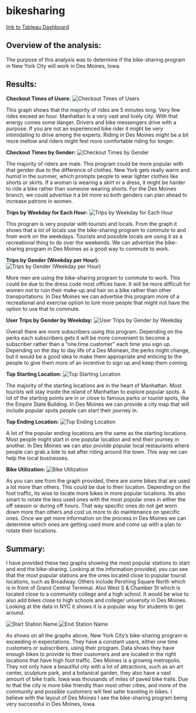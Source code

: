 # bikesharing

[link to Tableau Dashboard](https://public.tableau.com/app/profile/danieli.pati.o/viz/Module_14Challenge_16484362420270/Deliverable3?publish=yes)

##	Overview of the analysis:
The purpose of this analysis was to determine if the bike-sharing program in New York City will work in Des Moines, Iowa. 


##	Results:
**Checkout Times of Users:**
![Checkout Times of Users](https://user-images.githubusercontent.com/92958939/160324355-b602a3d5-2bbb-4ccf-a400-d3fe4b1ae202.png)

This graph shows that the majority of rides are 5 minutes long. Very few rides exceed an hour. Manhattan is a very vast and lively city. With that energy comes some danger. Drivers and bike messengers drive with a purpose. If you are not an experienced bike rider it might be very intimidating to drive among the experts. 
Riding in Des Moines might be a bit more mellow and riders might feel more comfortable riding for longer.

**Checkout Times by Gender:**
![Checkout Times by Gender](https://user-images.githubusercontent.com/92958939/160324469-e056371f-8c99-4cfb-86a0-fdb28c4c64a0.png)

The majority of riders are male. This program could be more popular with that gender due to the difference of clothes. New York gets really warm and humid in the summer, which prompts people to wear lighter clothes like shorts or skirts. If a woman is wearing a skirt or a dress, it might be harder to ride a bike rather than someone wearing shorts.
For the Des Moines branch, we could advertise it a bit more so both genders can plan ahead to increase patrons in women.

**Trips by Weekday for Each Hour:**
![Trips by Weekday for Each Hour](https://user-images.githubusercontent.com/92958939/160324559-589773bf-c3e5-4635-96fd-8d0b74ecb29e.png)

This program is very popular with tourists and locals. From the graph it shows that a lot of locals use the bike-sharing program to commute to and from work on the weekdays. Tourists and possible locals are using it as a recreational thing to do over the weekends. 
We can advertise the bike-sharing program in Des Moines as a good way to commute to work.

**Trips by Gender (Weekday per Hour):**
![Trips by Gender (Weekday per Hour)](https://user-images.githubusercontent.com/92958939/160324601-2e7f7171-c9c8-4440-b4d6-deada246292d.png)

More men are using the bike-sharing program to commute to work. This could be due to the dress code most offices have. It will be more difficult for women not to ruin their make-up and hair on a bike rather than other transportations. 
In Des Moines we can advertise this program more of a recreational and exercise option to lure more people that might not have the option to use that to commute. 

**User Trips by Gender by Weekday:**
![User Trips by Gender by Weekday](https://user-images.githubusercontent.com/92958939/160324647-3f71ca44-6b20-4291-8654-145995216835.png)

Overall there are more subscribers using this program. Depending on the perks each subscribers gets it will be more convenient to become a subscriber rather than a “one time customer” each time you sign up. 
Depending on the day to day life of a Des Moinean, the perks might change, but it would be a good idea to make them appropriate and enticing to the people to give them more of an incentive to sign up and keep them coming.

**Top Starting Location:**
![Top Starting Location](https://user-images.githubusercontent.com/92958939/160324667-2810493c-488c-4eff-911c-adff0f3abc35.png)

The majority of the starting locations are in the heart of Manhattan. Most tourists will stay inside the island of Manhattan to explore popular spots. A lot of the starting points are in or close to famous parks or tourist spots, like the Empire State Building.
In Des Moines we can provide a city map that will include popular spots people can start their journey in.

**Top Ending Location:**
![Top Ending Location](https://user-images.githubusercontent.com/92958939/160324677-e3b733f5-0aeb-4017-a180-e9f8495c43e4.png)

A lot of the popular ending locations are the same as the starting locations. Most people might start in one popular location and end their journey in another.
In Des Moines we can also provide popular local restaurants where people can grab a bite to eat after riding around the town. This way we can help the local businesses.

**Bike Utilization:**
![Bike Utilization](https://user-images.githubusercontent.com/92958939/160324710-5fb876ff-e1d5-4b49-8d7d-8d22b80901dc.png)

As you can see from the graph provided, there are some bikes that are used a lot more than others. This could be due to their location. Depending on the foot traffic, its wise to locate more bikes in more popular locations. Its also smart to rotate the less used ones with the most popular ones in either the off season or during off hours. That way specific ones do not get worn down more than others and cost us more to do maintenance on specific ones.
Once we get more information on the process in Des Moines we can determine which ones are getting used more and come up with a plan to rotate their locations.

##	Summary: 

I have provided these two graphs showing the most popular stations to start and end the bike-sharing. Looking at the information provided, you can see that the most popular stations are the ones located close to popular tourist locations, such as Broadway. Others include Pershing Square North which is in front of Grand Central Terminal. Also West S & Chamber St which is located close to a community college and a high school.
It would be wise to also add bikes close to high schools and college/ university in Des Moines. Looking at the data in NYC it shows it is a popular way for students to get around. 

![Start Station Name](https://user-images.githubusercontent.com/92958939/160324789-ec2237ff-ec0c-4774-87c3-e55641cdf83a.png)
![End Station Name](https://user-images.githubusercontent.com/92958939/160324800-12433c50-9870-4911-a1c4-10b69ce9b739.png)


As shows on all the graphs above, New York City’s bike-sharing program is exceeding in expectations. They have a constant users, either one time customers or subscribers, using their program. Data shows they have enough bikes to provide to their customers and are located in the right locations that have high foot traffic.
Des Moines is a growing metropolis. They not only have a beautiful city with a lot of attractions, such as an art center, sculpture park, and a botanical garden, they also have a vast amount of bike trails. Iowa was thousands of miles of paved bike trails. Due to that the city is more bike friendly than most other cities, and more of the community and possible customers will feel safer traveling in bikes. I believe with the layout of Des Moines I see the bike-sharing program being very successful in Des Moines, Iowa.

